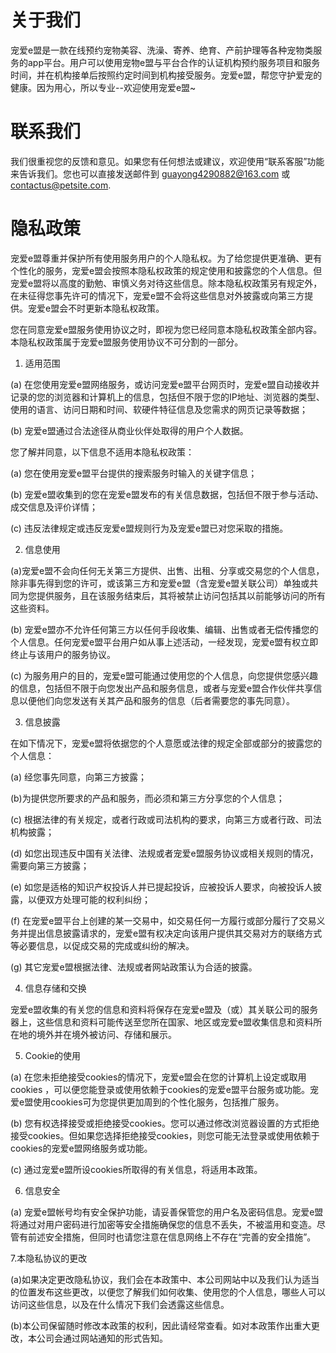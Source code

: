# 关于我们

宠爱e盟是一款在线预约宠物美容、洗澡、寄养、绝育、产前护理等各种宠物类服务的app平台。用户可以使用宠物e盟与平台合作的认证机构预约服务项目和服务时间，并在机构接单后按照约定时间到机构接受服务。宠爱e盟，帮您守护爱宠的健康。因为用心，所以专业--欢迎使用宠爱e盟~

# 联系我们

我们很重视您的反馈和意见。如果您有任何想法或建议，欢迎使用“联系客服”功能来告诉我们。您也可以直接发送邮件到 guayong4290882@163.com 或 contactus@petsite.com.

# 隐私政策

宠爱e盟尊重并保护所有使用服务用户的个人隐私权。为了给您提供更准确、更有个性化的服务，宠爱e盟会按照本隐私权政策的规定使用和披露您的个人信息。但宠爱e盟将以高度的勤勉、审慎义务对待这些信息。除本隐私权政策另有规定外，在未征得您事先许可的情况下，宠爱e盟不会将这些信息对外披露或向第三方提供。宠爱e盟会不时更新本隐私权政策。

您在同意宠爱e盟服务使用协议之时，即视为您已经同意本隐私权政策全部内容。本隐私权政策属于宠爱e盟服务使用协议不可分割的一部分。

1. 适用范围

(a) 在您使用宠爱e盟网络服务，或访问宠爱e盟平台网页时，宠爱e盟自动接收并记录的您的浏览器和计算机上的信息，包括但不限于您的IP地址、浏览器的类型、使用的语言、访问日期和时间、软硬件特征信息及您需求的网页记录等数据；

(b) 宠爱e盟通过合法途径从商业伙伴处取得的用户个人数据。

您了解并同意，以下信息不适用本隐私权政策：

(a) 您在使用宠爱e盟平台提供的搜索服务时输入的关键字信息；

(b) 宠爱e盟收集到的您在宠爱e盟发布的有关信息数据，包括但不限于参与活动、成交信息及评价详情；

(c) 违反法律规定或违反宠爱e盟规则行为及宠爱e盟已对您采取的措施。

2. 信息使用

(a)宠爱e盟不会向任何无关第三方提供、出售、出租、分享或交易您的个人信息，除非事先得到您的许可，或该第三方和宠爱e盟（含宠爱e盟关联公司）单独或共同为您提供服务，且在该服务结束后，其将被禁止访问包括其以前能够访问的所有这些资料。

(b) 宠爱e盟亦不允许任何第三方以任何手段收集、编辑、出售或者无偿传播您的个人信息。任何宠爱e盟平台用户如从事上述活动，一经发现，宠爱e盟有权立即终止与该用户的服务协议。

(c) 为服务用户的目的，宠爱e盟可能通过使用您的个人信息，向您提供您感兴趣的信息，包括但不限于向您发出产品和服务信息，或者与宠爱e盟合作伙伴共享信息以便他们向您发送有关其产品和服务的信息（后者需要您的事先同意）。

3. 信息披露

在如下情况下，宠爱e盟将依据您的个人意愿或法律的规定全部或部分的披露您的个人信息：

(a) 经您事先同意，向第三方披露；

(b)为提供您所要求的产品和服务，而必须和第三方分享您的个人信息；

(c) 根据法律的有关规定，或者行政或司法机构的要求，向第三方或者行政、司法机构披露；

(d) 如您出现违反中国有关法律、法规或者宠爱e盟服务协议或相关规则的情况，需要向第三方披露；

(e) 如您是适格的知识产权投诉人并已提起投诉，应被投诉人要求，向被投诉人披露，以便双方处理可能的权利纠纷；

(f) 在宠爱e盟平台上创建的某一交易中，如交易任何一方履行或部分履行了交易义务并提出信息披露请求的，宠爱e盟有权决定向该用户提供其交易对方的联络方式等必要信息，以促成交易的完成或纠纷的解决。

(g) 其它宠爱e盟根据法律、法规或者网站政策认为合适的披露。

4. 信息存储和交换

宠爱e盟收集的有关您的信息和资料将保存在宠爱e盟及（或）其关联公司的服务器上，这些信息和资料可能传送至您所在国家、地区或宠爱e盟收集信息和资料所在地的境外并在境外被访问、存储和展示。

5. Cookie的使用

(a) 在您未拒绝接受cookies的情况下，宠爱e盟会在您的计算机上设定或取用cookies ，可以便您能登录或使用依赖于cookies的宠爱e盟平台服务或功能。宠爱e盟使用cookies可为您提供更加周到的个性化服务，包括推广服务。

(b) 您有权选择接受或拒绝接受cookies。您可以通过修改浏览器设置的方式拒绝接受cookies。但如果您选择拒绝接受cookies，则您可能无法登录或使用依赖于cookies的宠爱e盟网络服务或功能。

(c) 通过宠爱e盟所设cookies所取得的有关信息，将适用本政策。

6. 信息安全

(a) 宠爱e盟帐号均有安全保护功能，请妥善保管您的用户名及密码信息。宠爱e盟将通过对用户密码进行加密等安全措施确保您的信息不丢失，不被滥用和变造。尽管有前述安全措施，但同时也请您注意在信息网络上不存在“完善的安全措施”。



7.本隐私协议的更改

(a)如果决定更改隐私协议，我们会在本政策中、本公司网站中以及我们认为适当的位置发布这些更改，以便您了解我们如何收集、使用您的个人信息，哪些人可以访问这些信息，以及在什么情况下我们会透露这些信息。

(b)本公司保留随时修改本政策的权利，因此请经常查看。如对本政策作出重大更改，本公司会通过网站通知的形式告知。
